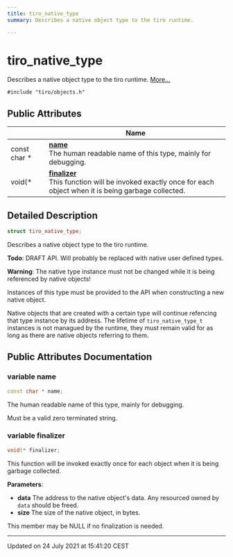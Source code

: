 ```yaml
---
title: tiro_native_type
summary: Describes a native object type to the tiro runtime. 

---
```


# tiro_native_type



Describes a native object type to the tiro runtime.  [More...](#detailed-description)


`#include "tiro/objects.h"`

## Public Attributes

|                | Name           |
| -------------- | -------------- |
| const char * | **[name](/docs/api/classes/structtiro__native__type#variable-name)** <br>The human readable name of this type, mainly for debugging.  |
| void(* | **[finalizer](/docs/api/classes/structtiro__native__type#variable-finalizer)** <br>This function will be invoked exactly once for each object when it is being garbage collected.  |

## Detailed Description

```cpp
struct tiro_native_type;
```

Describes a native object type to the tiro runtime. 

**Todo**: DRAFT API. Will probably be replaced with native user defined types.

**Warning**: The native type instance must not be changed while it is being referenced by native objects! 

Instances of this type must be provided to the API when constructing a new native object.

Native objects that are created with a certain type will continue refencing that type instance by its address. The lifetime of `tiro_native_type_t` instances is not managued by the runtime, they must remain valid for as long as there are native objects referring to them.

## Public Attributes Documentation

### variable name

```cpp
const char * name;
```

The human readable name of this type, mainly for debugging. 

Must be a valid zero terminated string. 


### variable finalizer

```cpp
void(* finalizer;
```

This function will be invoked exactly once for each object when it is being garbage collected. 

**Parameters**: 

  * **data** The address to the native object's data. Any resourced owned by `data` should be freed. 
  * **size** The size of the native object, in bytes. 


This member may be NULL if no finalization is needed.


-------------------------------

Updated on 24 July 2021 at 15:41:20 CEST